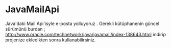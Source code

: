 JavaMailApi
===========

Java'daki Mail Api'isyle e-posta yolluyoruz . 
Gerekli kütüphanenin güncel sürümünü burdan ; 
http://www.oracle.com/technetwork/java/javamail/index-138643.html indirip projenize ekledikten sonra kullanabilirsiniz.

